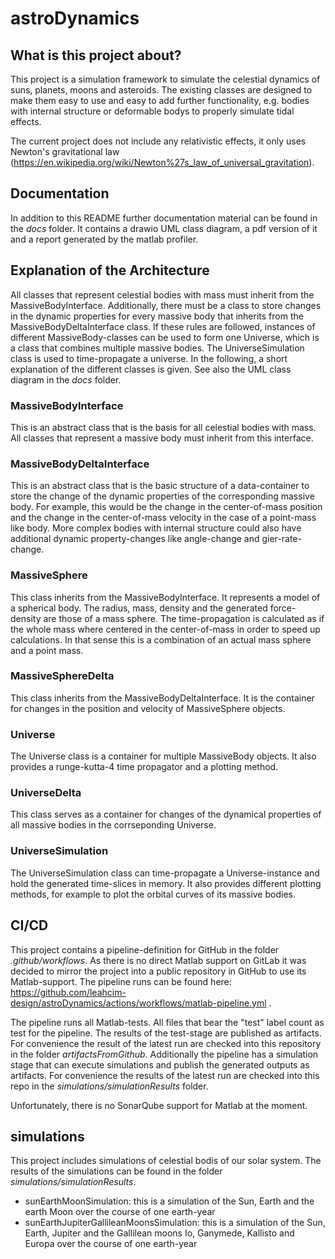 # astroDynamics


## What is this project about?
This project is a simulation framework to simulate the celestial dynamics of suns, planets, moons and asteroids. 
The existing classes are designed to make them easy to use and easy to add further functionality, e.g. bodies with internal structure or deformable bodys to properly simulate tidal effects.

The current project does not include any relativistic effects, it only uses Newton's gravitational law (https://en.wikipedia.org/wiki/Newton%27s_law_of_universal_gravitation). 

## Documentation
In addition to this README further documentation material can be found in the *docs* folder. It contains a drawio UML class diagram, a pdf version of it and a report generated by the matlab profiler. 

## Explanation of the Architecture
All classes that represent celestial bodies with mass must inherit from the MassiveBodyInterface. Additionally, there must be a class to store changes in the dynamic properties for every massive body that inherits from the MassiveBodyDeltaInterface class. If these rules are followed, instances of different MassiveBody-classes can be used to form one Universe, which is a class that combines multiple massive bodies. The UniverseSimulation class is used to time-propagate a universe. 
In the following, a short explanation of the different classes is given. See also the UML class diagram in the *docs* folder.

### MassiveBodyInterface
This is an abstract class that is the basis for all celestial bodies with mass. All classes that represent a massive body must inherit from this interface.

### MassiveBodyDeltaInterface
This is an abstract class that is the basic structure of a data-container to store the change of the dynamic properties of the corresponding massive body. For example, this would be the change in the center-of-mass position and the change in the center-of-mass velocity in the case of a point-mass like body. More complex bodies with internal structure could also have additional dynamic property-changes like angle-change and gier-rate-change. 

### MassiveSphere
This class inherits from the MassiveBodyInterface. It represents a model of a spherical body. The radius, mass, density and the generated force-density are those of a mass sphere. The time-propagation is calculated as if the whole mass where centered in the center-of-mass in order to speed up calculations. In that sense this is a combination of an actual mass sphere and a point mass.

### MassiveSphereDelta
This class inherits from the MassiveBodyDeltaInterface. It is the container for changes in the position and velocity of MassiveSphere objects.

### Universe
The Universe class is a container for multiple MassiveBody objects. It also provides a runge-kutta-4 time propagator and a plotting method. 

### UniverseDelta
This class serves as a container for changes of the dynamical properties of all massive bodies in the corrseponding Universe. 

### UniverseSimulation
The UniverseSimulation class can time-propagate a Universe-instance and hold the generated time-slices in memory. It also provides different plotting methods, for example to plot the orbital curves of its massive bodies. 

## CI/CD
This project contains a pipeline-definition for GitHub in the folder *.github/workflows*. As there is no direct Matlab support on GitLab it was decided to mirror the project into a public repository in GitHub to use its Matlab-support. The pipeline runs can be found here: https://github.com/leahcim-design/astroDynamics/actions/workflows/matlab-pipeline.yml .

The pipeline runs all Matlab-tests. All files that bear the "test" label count as test for the pipeline. The results of the test-stage are published as artifacts. For convenience the result of the latest run are checked into this repository in the folder *artifactsFromGithub*.
Additionally the pipeline has a simulation stage that can execute simulations and publish the generated outputs as artifacts. For convenience the results of the latest run are checked into this repo in the *simulations/simulationResults* folder. 

Unfortunately, there is no SonarQube support for Matlab at the moment. 
## simulations
This project includes simulations of celestial bodis of our solar system. The results of the simulations can be found in the folder *simulations/simulationResults*. 
- sunEarthMoonSimulation: this is a simulation of the Sun, Earth and the earth Moon over the course of one earth-year
- sunEarthJupiterGallileanMoonsSimulation: this is a simulation of the Sun, Earth, Jupiter and the Gallilean moons Io, Ganymede, Kallisto and Europa over the course of one earth-year